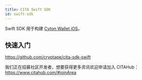 ```yaml
---
title: CITA Swift SDK
id: swift-sdk
---
```


Swift SDK 用于构建 [Cyton Wallet iOS](https://github.com/cryptape/cyton-ios)。

## 快速入门

https://github.com/cryptape/cita-sdk-swift

我们正在招募社区开发者，想要获得更多资讯欢迎申请加入 CITAHub：https://www.citahub.com/#joinArea